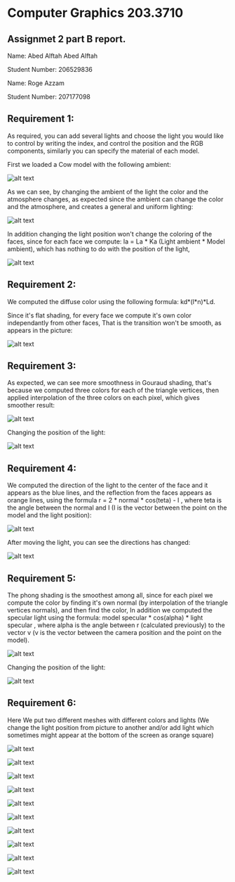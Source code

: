 # Computer Graphics 203.3710
## Assignmet 2 part B report.

Name: Abed Alftah Abed Alftah

Student Number: 206529836

Name: Roge Azzam

Student Number: 207177098

## Requirement 1:

As required, you can add several lights and choose the light you would like to control by writing the index, and control the position and the RGB components, similarly you can specify the material of each model.

First we loaded a Cow model with the following ambient:


![alt text](https://github.com/HaifaGraphicsCourses/computer-graphics-2023-abedalftah-rogeazzam/blob/master/Assignment2Report/Q1_1.png)

As we can see, by changing the ambient of the light the color and the atmosphere changes, as expected since the ambient can change the color and the atmosphere, and creates a general and uniform lighting:


![alt text](https://github.com/HaifaGraphicsCourses/computer-graphics-2023-abedalftah-rogeazzam/blob/master/Assignment2Report/Q1_2.png)



In addition changing the light position won't change the coloring of the faces, since for each face we compute: Ia = La * Ka (Light ambient * Model ambient), which has nothing to do with the position of the light,


![alt text](https://github.com/HaifaGraphicsCourses/computer-graphics-2023-abedalftah-rogeazzam/blob/master/Assignment2Report/Q1_3.png)



## Requirement 2:


We computed the diffuse color using the following formula: kd*(l*n)*Ld.

Since it's flat shading, for every face we compute it's own color independantly from other faces, That is the transition won't be smooth, as appears in the picture:


![alt text](https://github.com/HaifaGraphicsCourses/computer-graphics-2023-abedalftah-rogeazzam/blob/master/Assignment2Report/Q2_1.png)



## Requirement 3:


As expected, we can see more smoothness in Gouraud shading, that's because we computed three colors for each of the triangle vertices, then applied interpolation of the three colors on each pixel, which gives smoother result:


![alt text](https://github.com/HaifaGraphicsCourses/computer-graphics-2023-abedalftah-rogeazzam/blob/master/Assignment2Report/Q3_1.png)


Changing the position of the light:


![alt text](https://github.com/HaifaGraphicsCourses/computer-graphics-2023-abedalftah-rogeazzam/blob/master/Assignment2Report/Q3_2.png)



## Requirement 4:


We computed the direction of the light to the center of the face and it appears as the blue lines, and the reflection from the faces appears as orange lines, using the formula  r = 2 * normal * cos(teta) - I ,  where teta is the angle between the normal and I (I is the vector between the point on the model and the light position):


![alt text](https://github.com/HaifaGraphicsCourses/computer-graphics-2023-abedalftah-rogeazzam/blob/master/Assignment2Report/Q4_1.png)


After moving the light, you can see the directions has changed:


![alt text](https://github.com/HaifaGraphicsCourses/computer-graphics-2023-abedalftah-rogeazzam/blob/master/Assignment2Report/Q4_2.png)



## Requirement 5:


The phong shading is the smoothest among all, since for each pixel we compute the color by finding it's own normal (by interpolation of the triangle vertices normals), and then find the color, In addition we computed the specular light using the formula:  model specular * cos(alpha) * light specular , where alpha is the angle between r (calculated previously) to the vector v (v is the vector between the camera position and the point on the model).


![alt text](https://github.com/HaifaGraphicsCourses/computer-graphics-2023-abedalftah-rogeazzam/blob/master/Assignment2Report/Q5_1.png)


Changing the position of the light:


![alt text](https://github.com/HaifaGraphicsCourses/computer-graphics-2023-abedalftah-rogeazzam/blob/master/Assignment2Report/Q5_2.png)



## Requirement 6:


Here We put two different meshes with different colors and lights (We change the light position from picture to another and/or add light which sometimes might appear at the bottom of the screen as orange square)


![alt text](https://github.com/HaifaGraphicsCourses/computer-graphics-2023-abedalftah-rogeazzam/blob/master/Assignment2Report/Q6_1.png)



![alt text](https://github.com/HaifaGraphicsCourses/computer-graphics-2023-abedalftah-rogeazzam/blob/master/Assignment2Report/Q6_2.png)



![alt text](https://github.com/HaifaGraphicsCourses/computer-graphics-2023-abedalftah-rogeazzam/blob/master/Assignment2Report/Q6_3.png)



![alt text](https://github.com/HaifaGraphicsCourses/computer-graphics-2023-abedalftah-rogeazzam/blob/master/Assignment2Report/Q6_4.png)



![alt text](https://github.com/HaifaGraphicsCourses/computer-graphics-2023-abedalftah-rogeazzam/blob/master/Assignment2Report/Q6_5.png)



![alt text](https://github.com/HaifaGraphicsCourses/computer-graphics-2023-abedalftah-rogeazzam/blob/master/Assignment2Report/Q6_6.png)



![alt text](https://github.com/HaifaGraphicsCourses/computer-graphics-2023-abedalftah-rogeazzam/blob/master/Assignment2Report/Q6_7.png)



![alt text](https://github.com/HaifaGraphicsCourses/computer-graphics-2023-abedalftah-rogeazzam/blob/master/Assignment2Report/Q6_8.png)



![alt text](https://github.com/HaifaGraphicsCourses/computer-graphics-2023-abedalftah-rogeazzam/blob/master/Assignment2Report/Q6_9.png)



![alt text](https://github.com/HaifaGraphicsCourses/computer-graphics-2023-abedalftah-rogeazzam/blob/master/Assignment2Report/Q6_10.png)
